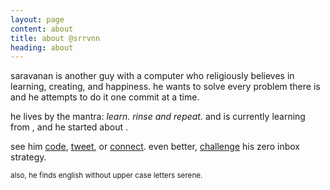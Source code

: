 ```yaml
---
layout: page
content: about
title: about @srrvnn
heading: about
---
```


saravanan is another guy with a computer who religiously believes in learning, creating, and happiness. he wants to solve every problem there is and he attempts to do it one commit at a time.

<span class="mantra"> he lives by the mantra: <em> learn. rinse and repeat. </em> and is currently learning from <span id="link"></span>, and he started about <span id="time"> </span>. </span>

see him [code](http://github.com/srrvnn), [tweet](http://twitter.com/@srrvnn), or [connect](http://linkedin.com/in/srrvnn). even better, [challenge](mailto:srrvnn@live.com?subject=Hello) his zero inbox strategy.

<small> also, he finds english without upper case letters serene. </small>


<script src="https://cdnjs.cloudflare.com/ajax/libs/moment.js/2.10.2/moment.min.js"></script>
<script>

// script to retreive what I am learning currently and display it on the page

var request = new XMLHttpRequest();
request.open('GET', 'https://spreadsheets.google.com/feeds/list/19w9sl1c9HuxkUeRkT7ThCQSfD-mjGTrm6FJE2B4hn6k/od6/public/values?alt=json', true);

request.onload = function() {
  if (request.status >= 200 && request.status < 400) {

    // Success!

    var data = JSON.parse(request.responseText);

    // get the most recent link

    var mostRecentEntry = data.feed.entry.pop();
    var mostRecentLink = mostRecentEntry.gsx$link.$t;
    var mostRecentTitle = mostRecentEntry.gsx$title.$t;
    var mostRecentTime = String(mostRecentEntry.gsx$date.$t);

    // format the date to be parsed

    var timeIn24Hours = moment(mostRecentTime.match(/\d{2}:\d{2}[AP]M/)[0], ["h:mmA"]).format("HH:mm");
    mostRecentTime = mostRecentTime.replace(/(.*)at.*/, '$1' + timeIn24Hours);

    // get and calculate recency

    var mostRecentRecency = moment(mostRecentTime,'MMMM DD, YYYY HH:mm').fromNow();

    // create anchor tags

    var aLink = document.createElement('a');
    aLink.href = mostRecentLink;
    aLink.innerHTML = mostRecentTitle;
    aLink.className = 'mild';

    var aTime = document.createElement('a');
    aTime.href = '/log';
    aTime.innerHTML = mostRecentRecency;

    // append them on the page

    document.querySelector('#link').appendChild(aLink);
    document.querySelector('#time').appendChild(aTime);

    // fade in the learning intro

    document.querySelector('.mantra').style.transition = 'opacity 0.1s';
    document.querySelector('.mantra').style.opacity = 1;


  } else {

    // We reached our target server, but it returned an error

  }
};

request.onerror = function() {

  // There was a connection error of some sort
};

request.send();

</script>
